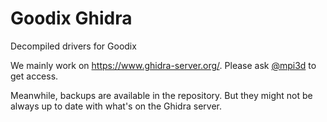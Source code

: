 # Goodix Ghidra

Decompiled drivers for Goodix

We mainly work on https://www.ghidra-server.org/. Please ask [@mpi3d](https://github.com/mpi3d) to get access.

Meanwhile, backups are available in the repository. But they might not be always up to date with what's on the Ghidra server.
